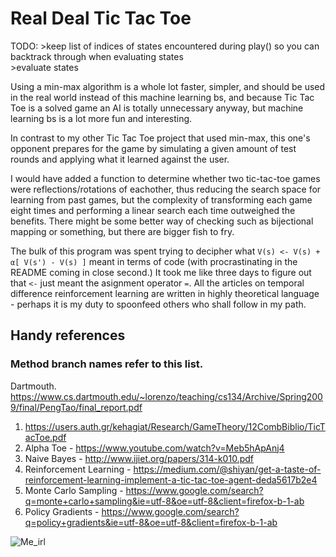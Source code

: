 # Real Deal Tic Tac Toe
 
TODO: >keep list of indices of states encountered during play() so you can backtrack through when evaluating states  
      >evaluate states  
      
Using a min-max algorithm is a whole lot faster, simpler, and should be used in the real world instead of this machine learning bs,  and because Tic Tac Toe is a solved game an AI is totally unnecessary anyway, but machine learning bs is a lot more fun and interesting.

In contrast to my other Tic Tac Toe project that used min-max, this one's opponent prepares for the game by simulating a given amount of test rounds and applying what it learned against the user.

I would have added a function to determine whether two tic-tac-toe games were reflections/rotations of eachother, thus reducing the search space for learning from past games, but the complexity of transforming each game eight times and performing a linear search each time outweighed the benefits. There might be some better way of checking such as bijectional mapping or something, but there are bigger fish to fry.

The bulk of this program was spent trying to decipher what `V(s) <- V(s) + α[ V(s') - V(s) ]` meant in terms of code (with procrastinating in the README coming in close second.) It took me like three days to figure out that `<-` just meant the asignment operator `=`. All the articles on temporal difference reinforcement learning are written in highly theoretical language - perhaps it is my duty to spoonfeed others who shall follow in my path.



## Handy references ##
### Method branch names refer to this list.  
Dartmouth. https://www.cs.dartmouth.edu/~lorenzo/teaching/cs134/Archive/Spring2009/final/PengTao/final_report.pdf  
1. https://users.auth.gr/kehagiat/Research/GameTheory/12CombBiblio/TicTacToe.pdf  
2. Alpha Toe - https://www.youtube.com/watch?v=Meb5hApAnj4  
3. Naive Bayes - http://www.ijiet.org/papers/314-k010.pdf  
4. Reinforcement Learning - https://medium.com/@shiyan/get-a-taste-of-reinforcement-learning-implement-a-tic-tac-toe-agent-deda5617b2e4  
5. Monte Carlo Sampling - https://www.google.com/search?q=monte+carlo+sampling&ie=utf-8&oe=utf-8&client=firefox-b-1-ab  
6. Policy Gradients - https://www.google.com/search?q=policy+gradients&ie=utf-8&oe=utf-8&client=firefox-b-1-ab  


![Me_irl](https://cdn.iwastesomuchtime.com/7102012232216iwsmt.jpeg)
